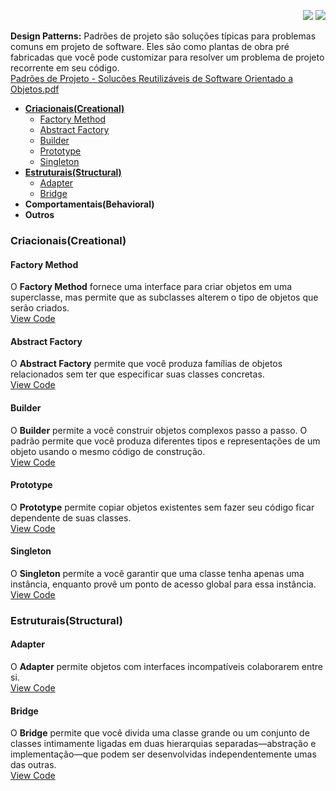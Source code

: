 <p align="right">
<a href="https://www.linkedin.com/in/carlosalexandredev/" alt="Linkedin">
<img src="https://img.shields.io/badge/-Linkedin-0e76a8?style=flat-square&logo=Linkedin&logoColor=white&link=LINK-DO-SEU-LINKEDIN" /></a> 
<a href="mailto:carlosalexandre5670@gmail.com?subject=GitHub%20%7C%20%5BASSUNTO%5D" alt="Gmail">
<img src="https://img.shields.io/badge/-Gmail-FF0000?style=flat-square&labelColor=FF0000&logo=gmail&logoColor=white&link=LINK-DO-SEU-EMAIL" /></a>
</p>

**Design Patterns:**
Padrões de projeto são soluções típicas para problemas comuns em projeto de software. Eles são como plantas de obra pré fabricadas que você pode customizar para resolver um problema de projeto recorrente em seu código.</br>
[Padrões de Projeto - Solucões Reutilizáveis de Software Orientado a Objetos.pdf](https://github.com/carlosalexandredev/desing-patterns/blob/c0ddbf7b49bed10d18ecf1941745d72e97ab6105/Padr%C3%B5es%20de%20Projeto%20-%20Soluc%C3%B5es%20Reutiliz%C3%A1veis%20de%20Software%20Orientado%20a%20Objetos.pdf)
- **[Criacionais(Creational)](#criacionaiscreational)**
    - [Factory Method](#factory-method)
    - [Abstract Factory](#abstract-factory)
    - [Builder](#builder)
    - [Prototype](#prototype)
    - [Singleton](#singleton)
- **[Estruturais(Structural)](#estruturaisstructural)**
    - [Adapter](#adapter)
    - [Bridge](#bridge )
- **Comportamentais(Behavioral)**
- **Outros**

### Criacionais(Creational)

#### Factory Method
O **Factory Method** fornece uma interface para criar objetos em uma superclasse, mas permite que as subclasses alterem o tipo de objetos que serão criados.</br>
[View Code](src/main/java/dev/carlos/designpatters/creational/factory_method)
#### Abstract Factory
O **Abstract Factory** permite que você produza famílias de objetos relacionados sem ter que especificar suas classes concretas.</br>
[View Code](src/main/java/dev/carlos/designpatters/creational/abstract_method)

#### Builder
O **Builder** permite a você construir objetos complexos passo a passo. O padrão permite que você produza diferentes tipos e representações de um objeto usando o mesmo código de construção.</br>
[View Code](src/main/java/dev/carlos/designpatters/creational/builder)


#### Prototype
O **Prototype** permite copiar objetos existentes sem fazer seu código ficar dependente de suas classes.</br>
[View Code](src/main/java/dev/carlos/designpatters/creational/prototype)

#### Singleton
O **Singleton** permite a você garantir que uma classe tenha apenas uma instância, enquanto provê um ponto de acesso global para essa instância.</br>
[View Code](src/main/java/dev/carlos/designpatters/creational/singleton)

### Estruturais(Structural)

#### Adapter
O **Adapter** permite objetos com interfaces incompatíveis colaborarem entre si.</br>
[View Code](src/main/java/dev/carlos/designpatters/structural/adapter)

#### Bridge
O **Bridge** permite que você divida uma classe grande ou um conjunto de classes intimamente ligadas em duas hierarquias separadas—abstração e implementação—que podem ser desenvolvidas independentemente umas das outras.</br>
[View Code](src/main/java/dev/carlos/designpatters/structural/bridge )